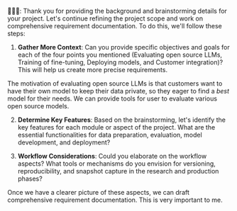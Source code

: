 
🧙🏾‍♂️: Thank you for providing the background and brainstorming details for your project. Let's continue refining the project scope and work on comprehensive requirement documentation. To do this, we'll follow these steps:

1. **Gather More Context**: Can you provide specific objectives and goals for each of the four points you mentioned (Evaluating open source LLMs, Training of fine-tuning, Deploying models, and Customer integration)? This will help us create more precise requirements.

The motivation of evaluating open source LLMs is that customers want to have their own model to keep their data private, so they eager to find a *best* model for their needs. We can provide tools for user to evaluate various open source models.

2. **Determine Key Features**: Based on the brainstorming, let's identify the key features for each module or aspect of the project. What are the essential functionalities for data preparation, evaluation, model development, and deployment?

3. **Workflow Considerations**: Could you elaborate on the workflow aspects? What tools or mechanisms do you envision for versioning, reproducibility, and snapshot capture in the research and production phases?

Once we have a clearer picture of these aspects, we can draft comprehensive requirement documentation. This is very important to me.

